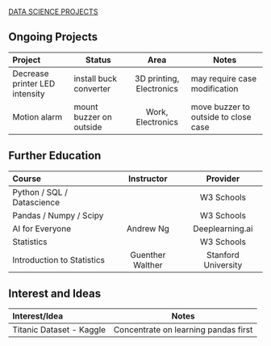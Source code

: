[DATA SCIENCE PROJECTS](./Projects/project1.md)

## Ongoing Projects
  
| Project                        | Status                  | Area                     | Notes                                |
| :----------------------------- | ----------------------- | :----------------------: | ------------------------------------ |
| Decrease printer LED intensity | install buck converter  | 3D printing, Electronics | may require case modification        |
| Motion alarm                   | mount buzzer on outside | Work, Electronics        | move buzzer to outside to close case |

## Further Education

| Course                     | Instructor       | Provider            |
| :------------------------- | :--------------: | :-----------------: |
| Python / SQL / Datascience |                  | W3 Schools          |
| Pandas / Numpy / Scipy     |                  | W3 Schools          |
| AI for Everyone            | Andrew Ng        | Deeplearning.ai     |
| Statistics                 |                  | W3 Schools          |
| Introduction to Statistics | Guenther Walther | Stanford University |

## Interest and Ideas

| Interest/Idea              | Notes                                      |
| :------------------------- | ------------------------------------------ |
| Titanic Dataset - Kaggle   | Concentrate on learning pandas first       |
